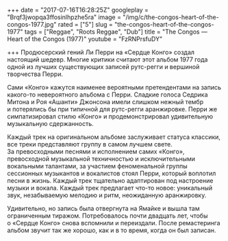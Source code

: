 +++
date = "2017-07-16T16:28:25Z"
googleplay = "Brqf3jwopqa3ffosinlhpzhe5ra"
image = "/img/c/the-congos-heart-of-the-congos-1977.jpg"
rated = ["5"]
slug = "the-congos-heart-of-the-congos-1977"
tags = ["Reggae", "Roots Reggae", "Dub"]
title = "The Congos — Heart of the Congos (1977)"
youtube = "FzRNPrsfuDY"

+++
Продюсерский гений Ли Перри на «Сердце Конго» создал настоящий шедевр. Многие критики считают этот альбом 1977 года одной из лучших существующих записей рутс-регги и вершиной творчества Перри.

Сами «Конго» кажутся наименее вероятными претендентами на запись какого-то невероятного альбома с Перри. Сладкие голоса Седрика Митона и Роя «Ашанти» Джонсона имели слишком нежный тембр и потерялись бы при типичной для рутс-регги аранжировке. Перри же симпатизировал стилю «Конго» и продемонстрировал удивительную музыкальную сдержанность.

Каждый трек на оригинальном альбоме заслуживает статуса классики, все треки представляют группу в самом лучшем свете. За превосходными песнями и исполнением самих «Конго», превосходной музыкальной техничностью и исключительными вокальными талантами, за участием феноменальной группы сессионных музыкантов и вокалистов стоял Перри, который воплотил песни в жизнь. Каждый трек тщательно адаптирован под настроение музыки и вокала. Каждый трек предлагает что-то новое: уникальный звук, незабываемую мелодию и ритм, неожиданную аранжировку.

Удивительно, но запись была отвергнута на Ямайке и вышла там ограниченным тиражом. Потребовалось почти двадцать лет, чтобы о «Сердце Конго» снова вспомнили и переиздали. После ремастеринга альбом звучит так же хорошо, как и в то время, когда он был записан.
